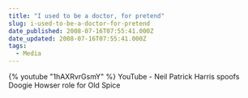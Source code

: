 ```yaml
---
title: "I used to be a doctor, for pretend"
slug: i-used-to-be-a-doctor-for-pretend
date_published: 2008-07-16T07:55:41.000Z
date_updated: 2008-07-16T07:55:41.000Z
tags:
  - Media
---
```


{% youtube "1hAXRvrGsmY" %}
YouTube - Neil Patrick Harris spoofs Doogie Howser role for Old Spice 
